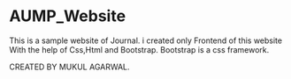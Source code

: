 # AUMP_Website
This is a sample website of Journal. i created only Frontend of this website  With the help of Css,Html and Bootstrap. Bootstrap is a css framework. 

CREATED BY MUKUL AGARWAL.
